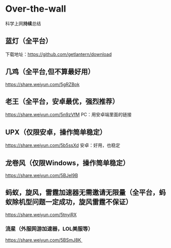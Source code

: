 # Over-the-wall
科学上网**持续**总结

## 蓝灯（全平台）
下载地址：https://github.com/getlantern/download

## 几鸡（全平台,但不算最好用）
https://share.weiyun.com/5gRZBok
  
## 老王（全平台，安卓最优，强烈推荐）
https://share.weiyun.com/5n9zVfM
PC：用安卓端里面的链接
  
## UPX（仅限安卓，操作简单稳定）
https://share.weiyun.com/5b5ssXd
安卓：好用，也稳定
  
## 龙卷风（仅限Windows，操作简单稳定）
https://share.weiyun.com/5BJel9B
  
## 蚂蚁，旋风，雷霆加速器无需邀请无限量（全平台，蚂蚁除机型问题一定成功，旋风雷霆不保证）
https://share.weiyun.com/5tnyiRX

### 流星（外服网游加速器，LOL美服等）
https://share.weiyun.com/5BSmJ8K 

